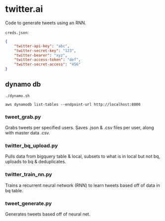 # twitter.ai
Code to generate tweets using an RNN.

`creds.json`:

```json
{
    "twitter-api-key": "abc",
    "twitter-secret-key": "123",
    "twitter-bearer": "xyz",
    "twitter-access-token": "def",
    "twitter-secret-access": "456"
}
```

## dynamo db

`./dynamo.sh`

`aws dynamodb list-tables --endpoint-url http://localhost:8000`

### tweet_grab.py
Grabs tweets per specified users. Saves .json & .csv files per user, along with master data .csv.

### twitter_bq_upload.py
Pulls data from bigquery table & local, subsets to what is in local but not bq, uploads to bq & deduplicates.

### twitter_train_nn.py
Trains a recurrent neural network (RNN) to learn tweets based off of data in bq table.

### tweet_generate.py
Generates tweets based off of neural net.

